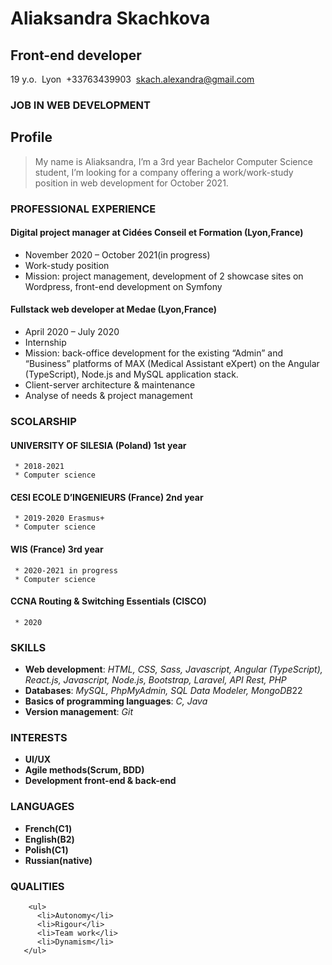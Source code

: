 # Aliaksandra Skachkova
## Front-end developer

19 y.o. &nbsp;Lyon&nbsp; +33763439903&nbsp; skach.alexandra@gmail.com

### JOB IN WEB DEVELOPMENT

## Profile 

>My name is Aliaksandra, I’m a 3rd year Bachelor Computer Science student, I’m looking for a company offering a work/work-study position in web development for October 2021.

### PROFESSIONAL EXPERIENCE

#### Digital project manager at Cidées Conseil et Formation (Lyon,France)
  * November 2020 – October 2021(in progress)
  * Work-study position
  * Mission: project management, development of 2 showcase sites on Wordpress, front-end development on Symfony

#### Fullstack web developer at Medae (Lyon,France)
  * April 2020 – July 2020
  * Internship 
  * Mission: back-office development for the existing “Admin” and “Business” platforms of MAX (Medical Assistant eXpert) on the Angular (TypeScript), Node.js and MySQL application stack.
  * Client-server architecture & maintenance
  * Analyse of needs & project management

### SCOLARSHIP

####  UNIVERSITY OF SILESIA (Poland) 1st year
     * 2018-2021
     * Computer science
     
####  CESI ECOLE D’INGENIEURS (France) 2nd year
     * 2019-2020 Erasmus+
     * Computer science   

####  WIS (France) 3rd year
     * 2020-2021 in progress
     * Computer science 
     
####  CCNA Routing & Switching Essentials (CISCO)
     * 2020
     
### SKILLS

* **Web development**:
   *HTML, CSS, Sass, Javascript, Angular (TypeScript), React.js, Javascript, Node.js, Bootstrap,*
   *Laravel, API Rest, PHP*
*  **Databases**:
   *MySQL, PhpMyAdmin, SQL Data Modeler, MongoDB*22
*  **Basics of programming languages**:
   *C, Java*
*  **Version management**:
   *Git*
   
### INTERESTS

* **UI/UX**
* **Agile methods(Scrum, BDD)**
* **Development front-end & back-end**

### LANGUAGES

* **French(C1)**
* **English(B2)**
* **Polish(C1)**
* **Russian(native)**

### QUALITIES
```
    <ul>
      <li>Autonomy</li>
      <li>Rigour</li>
      <li>Team work</li>
      <li>Dynamism</li>
   </ul>
```
